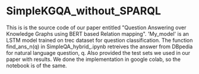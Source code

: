 # SimpleKGQA_without_SPARQL
This is is the source code of our paper entitled "Question Answering over Knowledge Graphs using BERT based Relation mapping". 
'My_model' is an LSTM model trained on trec dataset for question classification. 
The function find_ans_n(q) in SimpleQA_hybrid_.ipynb retreives the answer from DBpedia for natural language question, q.
Also provided the test sets we used in our paper with results. We done the implementation in google colab, so the notebook is of the same.
